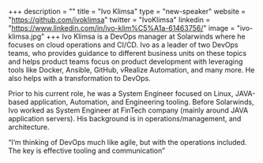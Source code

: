 +++
description = ""
title = "Ivo Klimsa"
type = "new-speaker"
website = "https://github.com/ivoklimsa"
twitter = "IvoKlimsa"
linkedin = "https://www.linkedin.com/in/ivo-klim%C5%A1a-61463756/"
image = "ivo-klimsa.jpg"
+++
Ivo Klimsa is a DevOps manager at Solarwinds where he focuses on cloud operations and CI/CD. Ivo as a leader of two DevOps teams, who provides guidance to different business units on these topics and helps product teams focus on product development with leveraging tools like Docker, Ansible, GitHub, vRealize Automation, and many more. He also helps with a transformation to DevOps.

Prior to his current role, he was a System Engineer focused on Linux, JAVA-based application, Automation, and Engineering tooling. Before Solarwinds, Ivo worked as System Engineer at FinTech company (mainly around JAVA application servers). His background is in operations/management, and architecture.

“I’m thinking of DevOps much like agile, but with the operations included. The key is effective tooling and communication”